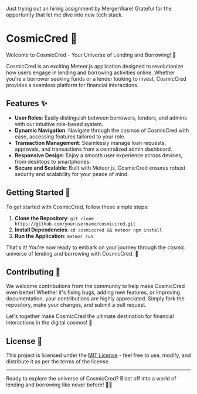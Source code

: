 Just trying out an hiring assignment by MergerWare!
Grateful for the opportunity that let me dive into new tech stack.

# CosmicCred 🌠

Welcome to CosmicCred - Your Universe of Lending and Borrowing! 🚀

CosmicCred is an exciting Meteor.js application designed to revolutionize how users engage in lending and borrowing activities online. Whether you're a borrower seeking funds or a lender looking to invest, CosmicCred provides a seamless platform for financial interactions.

## Features ✨

- **User Roles**: Easily distinguish between borrowers, lenders, and admins with our intuitive role-based system.
- **Dynamic Navigation**: Navigate through the cosmos of CosmicCred with ease, accessing features tailored to your role.
- **Transaction Management**: Seamlessly manage loan requests, approvals, and transactions from a centralized admin dashboard.
- **Responsive Design**: Enjoy a smooth user experience across devices, from desktops to smartphones.
- **Secure and Scalable**: Built with Meteor.js, CosmicCred ensures robust security and scalability for your peace of mind.

## Getting Started 🚀

To get started with CosmicCred, follow these simple steps:

1. **Clone the Repository**: `git clone https://github.com/yourusername/cosmiccred.git`
2. **Install Dependencies**: `cd cosmiccred && meteor npm install`
3. **Run the Application**: `meteor run`

That's it! You're now ready to embark on your journey through the cosmic universe of lending and borrowing with CosmicCred. 🌌

## Contributing 🤝

We welcome contributions from the community to help make CosmicCred even better! Whether it's fixing bugs, adding new features, or improving documentation, your contributions are highly appreciated. Simply fork the repository, make your changes, and submit a pull request.

Let's together make CosmicCred the ultimate destination for financial interactions in the digital cosmos! 🌟

## License 📝

This project is licensed under the [MIT License](LICENSE) - feel free to use, modify, and distribute it as per the terms of the license.

---

Ready to explore the universe of CosmicCred? Blast off into a world of lending and borrowing like never before! 🚀🌌
